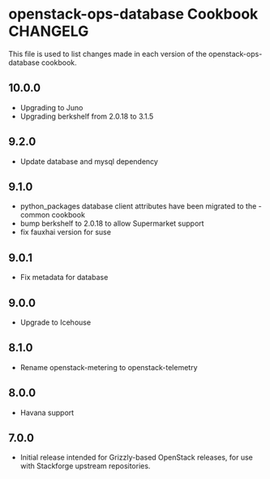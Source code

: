 openstack-ops-database Cookbook CHANGELG
===================================
This file is used to list changes made in each version of the openstack-ops-database cookbook.

## 10.0.0
* Upgrading to Juno
* Upgrading berkshelf from 2.0.18 to 3.1.5

## 9.2.0
* Update database and mysql dependency

## 9.1.0
* python_packages database client attributes have been migrated to
the -common cookbook
* bump berkshelf to 2.0.18 to allow Supermarket support
* fix fauxhai version for suse

## 9.0.1
* Fix metadata for database

## 9.0.0
* Upgrade to Icehouse

## 8.1.0
* Rename openstack-metering to openstack-telemetry

## 8.0.0
* Havana support

## 7.0.0

* Initial release intended for Grizzly-based OpenStack releases,
  for use with Stackforge upstream repositories.

